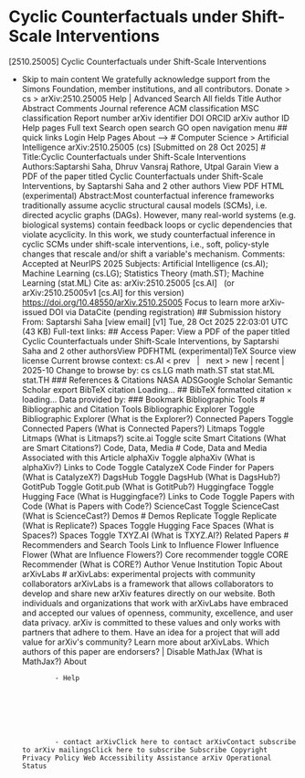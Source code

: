 # Cyclic Counterfactuals under Shift-Scale Interventions

[2510.25005] Cyclic Counterfactuals under Shift-Scale Interventions
  
  - Skip to main content We gratefully acknowledge support from the Simons Foundation, member institutions, and all contributors. Donate &gt; cs &gt; arXiv:2510.25005 Help | Advanced Search All fields Title Author Abstract Comments Journal reference ACM classification MSC classification Report number arXiv identifier DOI ORCID arXiv author ID Help pages Full text Search open search GO open navigation menu ## quick links Login Help Pages About --> # Computer Science > Artificial Intelligence arXiv:2510.25005 (cs) [Submitted on 28 Oct 2025] # Title:Cyclic Counterfactuals under Shift-Scale Interventions Authors:Saptarshi Saha, Dhruv Vansraj Rathore, Utpal Garain View a PDF of the paper titled Cyclic Counterfactuals under Shift-Scale Interventions, by Saptarshi Saha and 2 other authors View PDF HTML (experimental) Abstract:Most counterfactual inference frameworks traditionally assume acyclic structural causal models (SCMs), i.e. directed acyclic graphs (DAGs). However, many real-world systems (e.g. biological systems) contain feedback loops or cyclic dependencies that violate acyclicity. In this work, we study counterfactual inference in cyclic SCMs under shift-scale interventions, i.e., soft, policy-style changes that rescale and/or shift a variable&#39;s mechanism. Comments: Accepted at NeurIPS 2025 Subjects: Artificial Intelligence (cs.AI); Machine Learning (cs.LG); Statistics Theory (math.ST); Machine Learning (stat.ML) Cite as: arXiv:2510.25005 [cs.AI] &nbsp; (or arXiv:2510.25005v1 [cs.AI] for this version) &nbsp; https://doi.org/10.48550/arXiv.2510.25005 Focus to learn more arXiv-issued DOI via DataCite (pending registration) ## Submission history From: Saptarshi Saha [view email] [v1] Tue, 28 Oct 2025 22:03:01 UTC (43 KB) Full-text links: ## Access Paper: View a PDF of the paper titled Cyclic Counterfactuals under Shift-Scale Interventions, by Saptarshi Saha and 2 other authorsView PDFHTML (experimental)TeX Source view license Current browse context: cs.AI &lt;&nbsp;prev &nbsp; | &nbsp; next&nbsp;&gt; new | recent | 2025-10 Change to browse by: cs cs.LG math math.ST stat stat.ML stat.TH ### References &amp; Citations NASA ADSGoogle Scholar Semantic Scholar export BibTeX citation Loading... ## BibTeX formatted citation &times; loading... Data provided by: ### Bookmark Bibliographic Tools # Bibliographic and Citation Tools Bibliographic Explorer Toggle Bibliographic Explorer (What is the Explorer?) Connected Papers Toggle Connected Papers (What is Connected Papers?) Litmaps Toggle Litmaps (What is Litmaps?) scite.ai Toggle scite Smart Citations (What are Smart Citations?) Code, Data, Media # Code, Data and Media Associated with this Article alphaXiv Toggle alphaXiv (What is alphaXiv?) Links to Code Toggle CatalyzeX Code Finder for Papers (What is CatalyzeX?) DagsHub Toggle DagsHub (What is DagsHub?) GotitPub Toggle Gotit.pub (What is GotitPub?) Huggingface Toggle Hugging Face (What is Huggingface?) Links to Code Toggle Papers with Code (What is Papers with Code?) ScienceCast Toggle ScienceCast (What is ScienceCast?) Demos # Demos Replicate Toggle Replicate (What is Replicate?) Spaces Toggle Hugging Face Spaces (What is Spaces?) Spaces Toggle TXYZ.AI (What is TXYZ.AI?) Related Papers # Recommenders and Search Tools Link to Influence Flower Influence Flower (What are Influence Flowers?) Core recommender toggle CORE Recommender (What is CORE?) Author Venue Institution Topic About arXivLabs # arXivLabs: experimental projects with community collaborators arXivLabs is a framework that allows collaborators to develop and share new arXiv features directly on our website. Both individuals and organizations that work with arXivLabs have embraced and accepted our values of openness, community, excellence, and user data privacy. arXiv is committed to these values and only works with partners that adhere to them. Have an idea for a project that will add value for arXiv's community? Learn more about arXivLabs. Which authors of this paper are endorsers? | Disable MathJax (What is MathJax?) About

                - Help

              

            
            
              

                - contact arXivClick here to contact arXivContact subscribe to arXiv mailingsClick here to subscribe Subscribe Copyright Privacy Policy Web Accessibility Assistance arXiv Operational Status